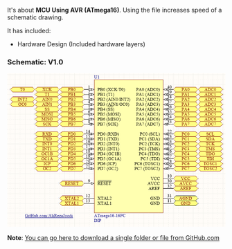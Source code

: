 It's about **MCU Using AVR (ATmega16)**.
Using the file increases speed of a schematic drawing.

It has included:
- Hardware Design (Included hardware layers)

### Schematic: V1.0
![MCU_AVR_ATmega16](https://github.com/AliRezaJoodi/Electronic-Modules/blob/main/MCU_AVR_ATmega16/Hardware/V1.0.png?raw=true)

**Note**: [You can go here to download a single folder or file from GitHub.com](https://minhaskamal.github.io/DownGit/#/home)
